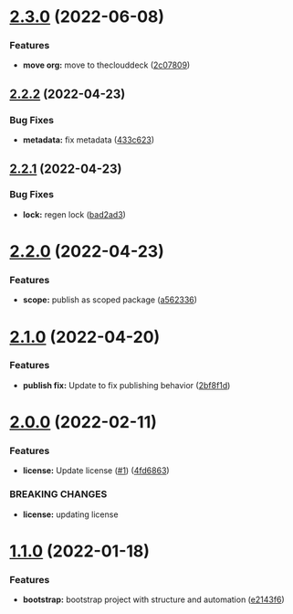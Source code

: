 # [2.3.0](https://github.com/theclouddeck/serverless-idempotency-helper/compare/v2.2.2...v2.3.0) (2022-06-08)


### Features

* **move org:** move to theclouddeck ([2c07809](https://github.com/theclouddeck/serverless-idempotency-helper/commit/2c0780999d6b38daf6b7227934e1156d9d138418))

## [2.2.2](https://github.com/mdial89f/serverless-idempotency-helper/compare/v2.2.1...v2.2.2) (2022-04-23)


### Bug Fixes

* **metadata:** fix metadata ([433c623](https://github.com/mdial89f/serverless-idempotency-helper/commit/433c6232c64eb5140be12c40688da4c57f88254e))

## [2.2.1](https://github.com/mdial89f/serverless-idempotency-helper/compare/v2.2.0...v2.2.1) (2022-04-23)


### Bug Fixes

* **lock:** regen lock ([bad2ad3](https://github.com/mdial89f/serverless-idempotency-helper/commit/bad2ad3e92935f778678bad295db0a72a1e61315))

# [2.2.0](https://github.com/mdial89f/serverless-idempotency-helper/compare/v2.1.0...v2.2.0) (2022-04-23)


### Features

* **scope:** publish as scoped package ([a562336](https://github.com/mdial89f/serverless-idempotency-helper/commit/a56233603d49382bf3d0643f4fd994dedb7f6524))

# [2.1.0](https://github.com/mdial89f/serverless-idempotency-helper/compare/v2.0.0...v2.1.0) (2022-04-20)


### Features

* **publish fix:**  Update to fix publishing behavior ([2bf8f1d](https://github.com/mdial89f/serverless-idempotency-helper/commit/2bf8f1d84ecd78c6383061139a4efb807fd97f26))

# [2.0.0](https://github.com/mdial89f/serverless-idempotency-helper/compare/v1.1.0...v2.0.0) (2022-02-11)


### Features

* **license:**  Update license ([#1](https://github.com/mdial89f/serverless-idempotency-helper/issues/1)) ([4fd6863](https://github.com/mdial89f/serverless-idempotency-helper/commit/4fd686335303e97fbd65a7536b961bc42077dbf3))


### BREAKING CHANGES

* **license:** updating license

# [1.1.0](https://github.com/mdial89f/serverless-idempotency-helper/compare/v1.0.0...v1.1.0) (2022-01-18)


### Features

* **bootstrap:** bootstrap project with structure and automation ([e2143f6](https://github.com/mdial89f/serverless-idempotency-helper/commit/e2143f609b8fa758876ee2e02a4516cea9097d1d))
